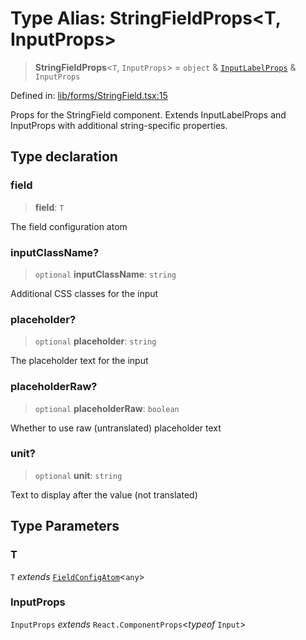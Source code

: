 # Type Alias: StringFieldProps\<T, InputProps\>

> **StringFieldProps**\<`T`, `InputProps`\> = `object` & [`InputLabelProps`](InputLabelProps.md) & `InputProps`

Defined in: [lib/forms/StringField.tsx:15](https://github.com/aldesgroup/goaldn/blob/6a7943d02984b1a6b41d76a3a483a1484b644076/lib/forms/StringField.tsx#L15)

Props for the StringField component.
Extends InputLabelProps and InputProps with additional string-specific properties.

## Type declaration

### field

> **field**: `T`

The field configuration atom

### inputClassName?

> `optional` **inputClassName**: `string`

Additional CSS classes for the input

### placeholder?

> `optional` **placeholder**: `string`

The placeholder text for the input

### placeholderRaw?

> `optional` **placeholderRaw**: `boolean`

Whether to use raw (untranslated) placeholder text

### unit?

> `optional` **unit**: `string`

Text to display after the value (not translated)

## Type Parameters

### T

`T` *extends* [`FieldConfigAtom`](FieldConfigAtom.md)\<`any`\>

### InputProps

`InputProps` *extends* `React.ComponentProps`\<*typeof* `Input`\>
